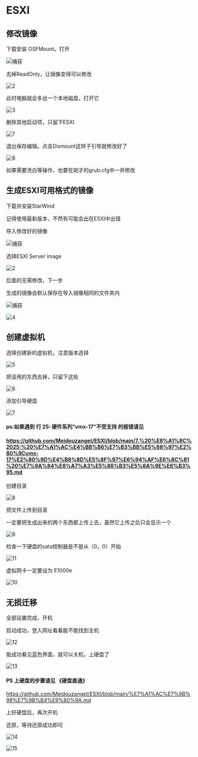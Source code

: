 # ESXI

## 修改镜像



下载安装 OSFMount，打开

![捕获](https://user-images.githubusercontent.com/59044398/119276611-a9ab1f80-bc4d-11eb-9c0d-849c05458985.PNG)



去掉ReadOnly，让镜像变得可以修改

![2](https://user-images.githubusercontent.com/59044398/119276617-b0399700-bc4d-11eb-937f-9a6ce4207601.PNG)



此时电脑就会多出一个本地磁盘，打开它

![3](https://user-images.githubusercontent.com/59044398/119276633-c21b3a00-bc4d-11eb-9da9-e324f4ea6524.PNG)



删除其他启动项，只留下ESXI

![7](https://user-images.githubusercontent.com/59044398/119276641-cf382900-bc4d-11eb-8aba-20493f645c36.PNG)



退出保存编辑。点击Dismount这样子引导就修改好了

![8](https://user-images.githubusercontent.com/59044398/119276653-d9f2be00-bc4d-11eb-903c-fac10507949f.PNG)

如果需要洗白等操作，也要在刚才的grub.cfg中一并修改



## 生成ESXI可用格式的镜像

下载并安装StarWind

记得使用最新版本，不然有可能会出在ESXI中出错

导入修改好的镜像

![捕获](https://user-images.githubusercontent.com/59044398/119276799-aa908100-bc4e-11eb-9df9-6c684d531905.PNG)



选择ESXI Server image

![2](https://user-images.githubusercontent.com/59044398/119276806-b67c4300-bc4e-11eb-8e2b-306fb2318b68.PNG)



后面的无需修改，下一步

生成的镜像会默认保存在导入镜像相同的文件夹内

![捕获](https://user-images.githubusercontent.com/59044398/119276833-e0356a00-bc4e-11eb-8cb6-db883469b643.PNG)

![4](https://user-images.githubusercontent.com/59044398/119276859-065b0a00-bc4f-11eb-9d50-21e37635521a.PNG)

## 创建虚拟机



选择创建新的虚拟机，注意版本选择

![5](https://user-images.githubusercontent.com/59044398/119276919-49b57880-bc4f-11eb-94cb-6022ba25309c.PNG)



把没用的东西去掉，只留下这些

![6](https://user-images.githubusercontent.com/59044398/119276955-87b29c80-bc4f-11eb-99b7-7e8c593ba7f7.PNG)



添加引导硬盘

![7](https://user-images.githubusercontent.com/59044398/119276980-a3b63e00-bc4f-11eb-82b3-db3fe5f08395.PNG)



#### ps:如果遇到 行 25: 硬件系列“vmx-17”不受支持 的报错请见

#### https://github.com/Meidouzanget/ESXI/blob/main/7.%20%E8%A1%8C%2025:%20%E7%A1%AC%E4%BB%B6%E7%B3%BB%E5%88%97%E2%80%9Cvmx-17%E2%80%9D%E4%B8%8D%E5%8F%97%E6%94%AF%E6%8C%81%20%E7%9A%84%E8%A7%A3%E5%86%B3%E5%8A%9E%E6%B3%95.md



创建目录

![8](https://user-images.githubusercontent.com/59044398/119276992-ba5c9500-bc4f-11eb-8922-bf7827a1040a.PNG)



把文件上传到目录

一定要把生成出来的两个东西都上传上去，虽然它上传之后只会显示一个

![8](https://user-images.githubusercontent.com/59044398/119277023-dd874480-bc4f-11eb-83d6-23696737d774.PNG)



检查一下硬盘的sata控制器是不是从（0，0）开始

![11](https://user-images.githubusercontent.com/59044398/119277116-5a1a2300-bc50-11eb-8900-fac0192d57e1.PNG)



虚拟网卡一定要设为 E1000e

![10](https://user-images.githubusercontent.com/59044398/119277111-525a7e80-bc50-11eb-8409-ae04757009ae.PNG)



## 无损迁移

全部设置完成，开机

启动成功，登入网址看看能不能找到主机

![12](https://user-images.githubusercontent.com/59044398/119277162-951c5680-bc50-11eb-8d23-511bd0f4f727.PNG)



能成功看见蓝色界面，就可以关机，上硬盘了

![13](https://user-images.githubusercontent.com/59044398/119277187-c09f4100-bc50-11eb-9491-945e1ee19144.PNG)



#### PS 上硬盘的步骤请见 《硬盘直通》

https://github.com/Meidouzanget/ESXI/blob/main/%E7%A1%AC%E7%9B%98%E7%9B%B4%E9%80%9A.md



上好硬盘后，再次开机

还原，等待还原成功即可

![14](https://user-images.githubusercontent.com/59044398/119277315-7e2a3400-bc51-11eb-95a8-24c1ffa1818f.PNG)

![15](https://user-images.githubusercontent.com/59044398/119277326-871b0580-bc51-11eb-8aaf-47496eeedb67.PNG)





















